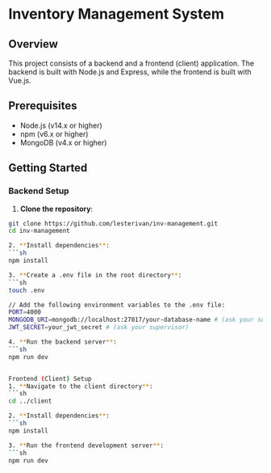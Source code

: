 # Inventory Management System

## Overview
This project consists of a backend and a frontend (client) application. The backend is built with Node.js and Express, while the frontend is built with Vue.js.

## Prerequisites
- Node.js (v14.x or higher)
- npm (v6.x or higher)
- MongoDB (v4.x or higher)

## Getting Started

### Backend Setup

1. **Clone the repository**:
  ```sh
  git clone https://github.com/lesterivan/inv-management.git
  cd inv-management

2. **Install dependencies**:
  ```sh
  npm install

3. **Create a .env file in the root directory**:
  ```sh
  touch .env

  // Add the following environment variables to the .env file:
  PORT=4000
  MONGODB_URI=mongodb://localhost:27017/your-database-name # (ask your supervisor)
  JWT_SECRET=your_jwt_secret # (ask your supervisor)

4. **Run the backend server**:
  ```sh
  npm run dev


Frontend (Client) Setup
1. **Navigate to the client directory**:
  ```sh
  cd ../client

2. **Install dependencies**:
  ```sh
  npm install

3. **Run the frontend development server**:
  ```sh
  npm run dev